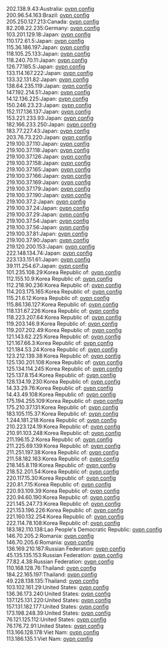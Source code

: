 202.138.9.43:Australia: [ovpn config](vpn/202_138_9_43.ovpn)  
200.96.54.163:Brazil: [ovpn config](vpn/200_96_54_163.ovpn)  
205.250.127.213:Canada: [ovpn config](vpn/205_250_127_213.ovpn)  
82.208.22.235:Germany: [ovpn config](vpn/82_208_22_235.ovpn)  
103.201.129.18:Japan: [ovpn config](vpn/103_201_129_18.ovpn)  
110.172.61.5:Japan: [ovpn config](vpn/110_172_61_5.ovpn)  
115.36.186.197:Japan: [ovpn config](vpn/115_36_186_197.ovpn)  
118.105.25.133:Japan: [ovpn config](vpn/118_105_25_133.ovpn)  
118.240.70.11:Japan: [ovpn config](vpn/118_240_70_11.ovpn)  
126.77.185.5:Japan: [ovpn config](vpn/126_77_185_5.ovpn)  
133.114.167.222:Japan: [ovpn config](vpn/133_114_167_222.ovpn)  
133.32.131.82:Japan: [ovpn config](vpn/133_32_131_82.ovpn)  
138.64.235.119:Japan: [ovpn config](vpn/138_64_235_119.ovpn)  
147.192.214.51:Japan: [ovpn config](vpn/147_192_214_51.ovpn)  
14.12.136.225:Japan: [ovpn config](vpn/14_12_136_225.ovpn)  
150.246.23.23:Japan: [ovpn config](vpn/150_246_23_23.ovpn)  
152.117.136.137:Japan: [ovpn config](vpn/152_117_136_137.ovpn)  
153.221.233.93:Japan: [ovpn config](vpn/153_221_233_93.ovpn)  
182.166.233.250:Japan: [ovpn config](vpn/182_166_233_250.ovpn)  
183.77.227.43:Japan: [ovpn config](vpn/183_77_227_43.ovpn)  
203.76.73.220:Japan: [ovpn config](vpn/203_76_73_220.ovpn)  
219.100.37.110:Japan: [ovpn config](vpn/219_100_37_110.ovpn)  
219.100.37.118:Japan: [ovpn config](vpn/219_100_37_118.ovpn)  
219.100.37.126:Japan: [ovpn config](vpn/219_100_37_126.ovpn)  
219.100.37.158:Japan: [ovpn config](vpn/219_100_37_158.ovpn)  
219.100.37.165:Japan: [ovpn config](vpn/219_100_37_165.ovpn)  
219.100.37.166:Japan: [ovpn config](vpn/219_100_37_166.ovpn)  
219.100.37.169:Japan: [ovpn config](vpn/219_100_37_169.ovpn)  
219.100.37.179:Japan: [ovpn config](vpn/219_100_37_179.ovpn)  
219.100.37.190:Japan: [ovpn config](vpn/219_100_37_190.ovpn)  
219.100.37.2:Japan: [ovpn config](vpn/219_100_37_2.ovpn)  
219.100.37.24:Japan: [ovpn config](vpn/219_100_37_24.ovpn)  
219.100.37.29:Japan: [ovpn config](vpn/219_100_37_29.ovpn)  
219.100.37.54:Japan: [ovpn config](vpn/219_100_37_54.ovpn)  
219.100.37.56:Japan: [ovpn config](vpn/219_100_37_56.ovpn)  
219.100.37.81:Japan: [ovpn config](vpn/219_100_37_81.ovpn)  
219.100.37.90:Japan: [ovpn config](vpn/219_100_37_90.ovpn)  
219.120.200.153:Japan: [ovpn config](vpn/219_120_200_153.ovpn)  
222.148.134.74:Japan: [ovpn config](vpn/222_148_134_74.ovpn)  
223.133.151.61:Japan: [ovpn config](vpn/223_133_151_61.ovpn)  
39.111.254.67:Japan: [ovpn config](vpn/39_111_254_67.ovpn)  
101.235.108.29:Korea Republic of: [ovpn config](vpn/101_235_108_29.ovpn)  
112.155.10.9:Korea Republic of: [ovpn config](vpn/112_155_10_9.ovpn)  
112.218.90.236:Korea Republic of: [ovpn config](vpn/112_218_90_236.ovpn)  
114.203.175.165:Korea Republic of: [ovpn config](vpn/114_203_175_165.ovpn)  
115.21.6.12:Korea Republic of: [ovpn config](vpn/115_21_6_12.ovpn)  
115.86.136.127:Korea Republic of: [ovpn config](vpn/115_86_136_127.ovpn)  
118.131.67.226:Korea Republic of: [ovpn config](vpn/118_131_67_226.ovpn)  
118.223.207.64:Korea Republic of: [ovpn config](vpn/118_223_207_64.ovpn)  
119.203.146.9:Korea Republic of: [ovpn config](vpn/119_203_146_9.ovpn)  
119.207.202.49:Korea Republic of: [ovpn config](vpn/119_207_202_49.ovpn)  
121.143.62.225:Korea Republic of: [ovpn config](vpn/121_143_62_225.ovpn)  
121.167.66.3:Korea Republic of: [ovpn config](vpn/121_167_66_3.ovpn)  
121.184.53.24:Korea Republic of: [ovpn config](vpn/121_184_53_24.ovpn)  
123.212.139.38:Korea Republic of: [ovpn config](vpn/123_212_139_38.ovpn)  
125.130.201.108:Korea Republic of: [ovpn config](vpn/125_130_201_108.ovpn)  
125.134.114.245:Korea Republic of: [ovpn config](vpn/125_134_114_245.ovpn)  
125.137.8.154:Korea Republic of: [ovpn config](vpn/125_137_8_154.ovpn)  
128.134.19.230:Korea Republic of: [ovpn config](vpn/128_134_19_230.ovpn)  
14.33.29.76:Korea Republic of: [ovpn config](vpn/14_33_29_76.ovpn)  
14.43.49.108:Korea Republic of: [ovpn config](vpn/14_43_49_108.ovpn)  
175.194.255.109:Korea Republic of: [ovpn config](vpn/175_194_255_109.ovpn)  
175.210.37.131:Korea Republic of: [ovpn config](vpn/175_210_37_131.ovpn)  
183.105.115.37:Korea Republic of: [ovpn config](vpn/183_105_115_37.ovpn)  
1.244.181.218:Korea Republic of: [ovpn config](vpn/1_244_181_218.ovpn)  
210.223.124.19:Korea Republic of: [ovpn config](vpn/210_223_124_19.ovpn)  
210.91.103.248:Korea Republic of: [ovpn config](vpn/210_91_103_248.ovpn)  
211.196.15.2:Korea Republic of: [ovpn config](vpn/211_196_15_2.ovpn)  
211.225.69.139:Korea Republic of: [ovpn config](vpn/211_225_69_139.ovpn)  
211.251.197.38:Korea Republic of: [ovpn config](vpn/211_251_197_38.ovpn)  
211.58.182.163:Korea Republic of: [ovpn config](vpn/211_58_182_163.ovpn)  
218.145.8.119:Korea Republic of: [ovpn config](vpn/218_145_8_119.ovpn)  
218.52.201.54:Korea Republic of: [ovpn config](vpn/218_52_201_54.ovpn)  
220.117.15.30:Korea Republic of: [ovpn config](vpn/220_117_15_30.ovpn)  
220.81.7.15:Korea Republic of: [ovpn config](vpn/220_81_7_15.ovpn)  
220.93.109.39:Korea Republic of: [ovpn config](vpn/220_93_109_39.ovpn)  
220.94.60.190:Korea Republic of: [ovpn config](vpn/220_94_60_190.ovpn)  
221.145.247.73:Korea Republic of: [ovpn config](vpn/221_145_247_73.ovpn)  
221.153.196.226:Korea Republic of: [ovpn config](vpn/221_153_196_226.ovpn)  
221.160.132.254:Korea Republic of: [ovpn config](vpn/221_160_132_254.ovpn)  
222.114.78.108:Korea Republic of: [ovpn config](vpn/222_114_78_108.ovpn)  
183.182.110.138:Lao People's Democratic Republic: [ovpn config](vpn/183_182_110_138.ovpn)  
146.70.205.2:Romania: [ovpn config](vpn/146_70_205_2.ovpn)  
146.70.205.6:Romania: [ovpn config](vpn/146_70_205_6.ovpn)  
136.169.210.187:Russian Federation: [ovpn config](vpn/136_169_210_187.ovpn)  
45.135.135.153:Russian Federation: [ovpn config](vpn/45_135_135_153.ovpn)  
77.82.4.38:Russian Federation: [ovpn config](vpn/77_82_4_38.ovpn)  
110.168.128.76:Thailand: [ovpn config](vpn/110_168_128_76.ovpn)  
184.22.165.197:Thailand: [ovpn config](vpn/184_22_165_197.ovpn)  
49.228.138.135:Thailand: [ovpn config](vpn/49_228_138_135.ovpn)  
103.102.161.29:United States: [ovpn config](vpn/103_102_161_29.ovpn)  
136.36.173.240:United States: [ovpn config](vpn/136_36_173_240.ovpn)  
137.125.131.220:United States: [ovpn config](vpn/137_125_131_220.ovpn)  
157.131.182.177:United States: [ovpn config](vpn/157_131_182_177.ovpn)  
173.198.248.39:United States: [ovpn config](vpn/173_198_248_39.ovpn)  
76.121.125.112:United States: [ovpn config](vpn/76_121_125_112.ovpn)  
76.176.72.91:United States: [ovpn config](vpn/76_176_72_91.ovpn)  
113.166.128.178:Viet Nam: [ovpn config](vpn/113_166_128_178.ovpn)  
113.186.135.1:Viet Nam: [ovpn config](vpn/113_186_135_1.ovpn)  
